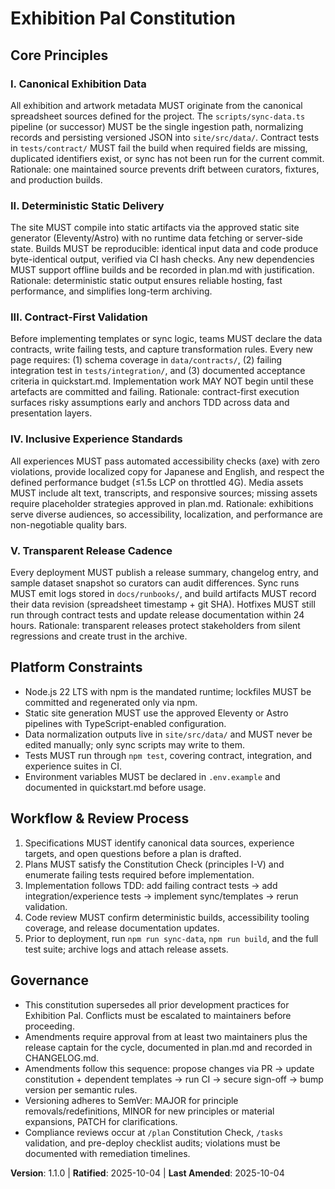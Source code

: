 <!--
Sync Impact Report
Version change: 1.0.0 → 1.1.0
Modified sections:
- Platform Constraints (runtime & package manager update)
- Workflow & Review Process (deployment command alignment)
Removed sections:
- (none)
Templates requiring updates:
- (none)
Follow-up TODOs:
- (none)
-->
# Exhibition Pal Constitution

## Core Principles

### I. Canonical Exhibition Data
All exhibition and artwork metadata MUST originate from the canonical spreadsheet sources defined for the project. The `scripts/sync-data.ts` pipeline (or successor) MUST be the single ingestion path, normalizing records and persisting versioned JSON into `site/src/data/`. Contract tests in `tests/contract/` MUST fail the build when required fields are missing, duplicated identifiers exist, or sync has not been run for the current commit. Rationale: one maintained source prevents drift between curators, fixtures, and production builds.

### II. Deterministic Static Delivery
The site MUST compile into static artifacts via the approved static site generator (Eleventy/Astro) with no runtime data fetching or server-side state. Builds MUST be reproducible: identical input data and code produce byte-identical output, verified via CI hash checks. Any new dependencies MUST support offline builds and be recorded in plan.md with justification. Rationale: deterministic static output ensures reliable hosting, fast performance, and simplifies long-term archiving.

### III. Contract-First Validation
Before implementing templates or sync logic, teams MUST declare the data contracts, write failing tests, and capture transformation rules. Every new page requires: (1) schema coverage in `data/contracts/`, (2) failing integration test in `tests/integration/`, and (3) documented acceptance criteria in quickstart.md. Implementation work MAY NOT begin until these artefacts are committed and failing. Rationale: contract-first execution surfaces risky assumptions early and anchors TDD across data and presentation layers.

### IV. Inclusive Experience Standards
All experiences MUST pass automated accessibility checks (axe) with zero violations, provide localized copy for Japanese and English, and respect the defined performance budget (≤1.5s LCP on throttled 4G). Media assets MUST include alt text, transcripts, and responsive sources; missing assets require placeholder strategies approved in plan.md. Rationale: exhibitions serve diverse audiences, so accessibility, localization, and performance are non-negotiable quality bars.

### V. Transparent Release Cadence
Every deployment MUST publish a release summary, changelog entry, and sample dataset snapshot so curators can audit differences. Sync runs MUST emit logs stored in `docs/runbooks/`, and build artifacts MUST record their data revision (spreadsheet timestamp + git SHA). Hotfixes MUST still run through contract tests and update release documentation within 24 hours. Rationale: transparent releases protect stakeholders from silent regressions and create trust in the archive.

## Platform Constraints
- Node.js 22 LTS with npm is the mandated runtime; lockfiles MUST be committed and regenerated only via npm.
- Static site generation MUST use the approved Eleventy or Astro pipelines with TypeScript-enabled configuration.
- Data normalization outputs live in `site/src/data/` and MUST never be edited manually; only sync scripts may write to them.
- Tests MUST run through `npm test`, covering contract, integration, and experience suites in CI.
- Environment variables MUST be declared in `.env.example` and documented in quickstart.md before usage.

## Workflow & Review Process
1. Specifications MUST identify canonical data sources, experience targets, and open questions before a plan is drafted.
2. Plans MUST satisfy the Constitution Check (principles I-V) and enumerate failing tests required before implementation.
3. Implementation follows TDD: add failing contract tests → add integration/experience tests → implement sync/templates → rerun validation.
4. Code review MUST confirm deterministic builds, accessibility tooling coverage, and release documentation updates.
5. Prior to deployment, run `npm run sync-data`, `npm run build`, and the full test suite; archive logs and attach release assets.

## Governance
- This constitution supersedes all prior development practices for Exhibition Pal. Conflicts must be escalated to maintainers before proceeding.
- Amendments require approval from at least two maintainers plus the release captain for the cycle, documented in plan.md and recorded in CHANGELOG.md.
- Amendments follow this sequence: propose changes via PR → update constitution + dependent templates → run CI → secure sign-off → bump version per semantic rules.
- Versioning adheres to SemVer: MAJOR for principle removals/redefinitions, MINOR for new principles or material expansions, PATCH for clarifications.
- Compliance reviews occur at `/plan` Constitution Check, `/tasks` validation, and pre-deploy checklist audits; violations must be documented with remediation timelines.

**Version**: 1.1.0 | **Ratified**: 2025-10-04 | **Last Amended**: 2025-10-04

